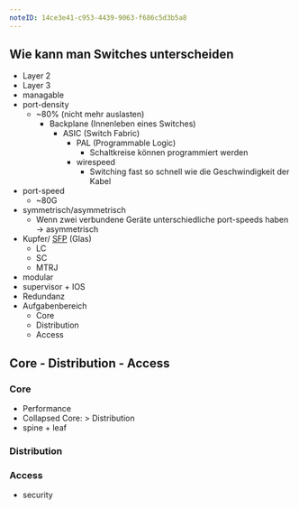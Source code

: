 ```yaml
---
noteID: 14ce3e41-c953-4439-9063-f686c5d3b5a8
---
```

## Wie kann man Switches unterscheiden
- Layer 2
- Layer 3
- managable
- port-density
	- ~80% (nicht mehr auslasten)
		- Backplane (Innenleben eines Switches)
			- ASIC (Switch Fabric)
				- PAL (Programmable Logic)
					- Schaltkreise können programmiert werden
				- wirespeed
					- Switching fast so schnell wie die Geschwindigkeit der Kabel
- port-speed
	- ~80G
- symmetrisch/asymmetrisch
	- Wenn zwei verbundene Geräte unterschiedliche port-speeds haben -> asymmetrisch
- Kupfer/ [SFP](https://de.wikipedia.org/wiki/Small_Form-factor_Pluggable]) (Glas)
	- LC
	- SC
	- MTRJ
- modular
- supervisor + IOS
- Redundanz
- Aufgabenbereich
	- Core
	- Distribution
	- Access

## Core - Distribution - Access
### Core
- Performance
- Collapsed Core: > Distribution
- spine + leaf
### Distribution

### Access
- security